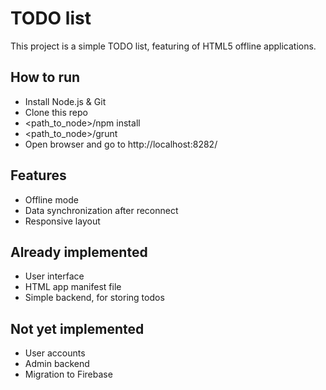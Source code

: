 # TODO list
This project is a simple TODO list, featuring of HTML5 offline applications.

## How to run
* Install Node.js & Git
* Clone this repo
* <path_to_node>/npm install
* <path_to_node>/grunt
* Open browser and go to http://localhost:8282/

## Features
* Offline mode
* Data synchronization after reconnect
* Responsive layout

## Already implemented
* User interface
* HTML app manifest file
* Simple backend, for storing todos

## Not yet implemented
* User accounts
* Admin backend
* Migration to Firebase
